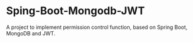 # Sping-Boot-Mongodb-JWT
A project to implement permission control function, based on Spring Boot, MongoDB and JWT.
